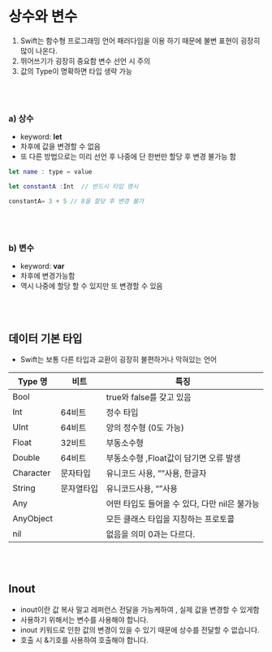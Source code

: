 # 상수와 변수

1. Swift는 함수형 프로그래밍 언어 패러다임을 이용 하기 때문에 불변 표현이 굉장히 많이 나온다.
2. 뛰어쓰기가 굉장히 중요함 변수 선언 시 주의
3. 값의 Type이 명확하면 타입 생략 가능 

 
<br><br>
### a) 상수

- keyword: **let**
- 차후에 값을 변경할 수 없음
- 또 다른 방법으로는 미리 선언 후 나중에 단 한번만 할당 후 변경 불가능 함

```swift
let name : type = value 

let constantA :Int  // 반드시 타입 명시

constantA= 3 + 5 // 8을 할당 후 변경 불가
```
<br><br>
### b) 변수

- keyword: **var**
- 차후에 변경가능함
- 역시 나중에 할당 할 수 있지만 또 변경할 수 있음

<br><br>
## 데이터 기본 타입

- Swift는 보통 다른 타입과 교환이 굉장히 불편하거나 막혀있는 언어

|                                       Type 명 |                                         비트 |                                        특징 |
| --- | --- | --- |
| Bool |  | true와 false를 갖고 있음 |
| Int | 64비트 | 정수 타입  |
| UInt | 64비트 | 양의 정수형 (0도 가능) |
| Float | 32비트 | 부동소수형 |
| Double | 64비트 | 부동소수형 ,Float값이 담기면 오류 발생 |
| Character | 문자타입 | 유니코드 사용, ””사용, 한글자 |
| String | 문자열타입 | 유니코드사용, “”사용 |
| Any |  | 어떤 타입도 들어올 수 있다, 다만 nil은 불가능 |
| AnyObject |  | 모든 클래스 타입을 지칭하는 프로토콜 |
| nil |  | 없음을 의미 0과는 다르다. |

<br><br>

## Inout

- inout이란 값 복사 말고 레퍼런스 전달을 가능케하여 , 실제 값을 변경할 수 있게함
- 사용하기 위해서는 변수를 사용해야 합니다. 
- inout 키워드로 인한 값의 변경이 있을 수 있기 때문에 상수를 전달할 수 없습니다.
- 호출 시 &기호를 사용하여 호출해야 합니다.


